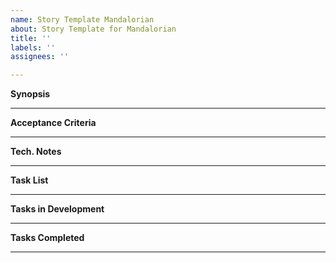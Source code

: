 ```yaml
---
name: Story Template Mandalorian
about: Story Template for Mandalorian
title: ''
labels: ''
assignees: ''

---
```


**Synopsis**
_____________
**Acceptance Criteria**
________________
**Tech. Notes**
________________
**Task List**
_________________
**Tasks in Development**
_________________
**Tasks Completed**
_________________
